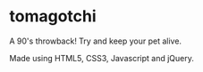 # tomagotchi

A 90's throwback! Try and keep your pet alive.



Made using HTML5, CSS3, Javascript and jQuery.
